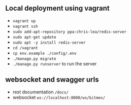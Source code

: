 ## Local deployment using vagrant
* ``vagrant up``
* ``vagrant ssh``
* ``sudo add-apt-repository ppa:chris-lea/redis-server``
* ``sudo apt-get update``
* ``sudo apt -y install redis-server``
* ``cd /vagrant``
* ``cp env.example ./config/.env``
*  ``./manage.py migrate``
* ``./manage.py runserver`` to run the server


## websocket and swagger urls
* rest documentation ``/docs/``
* websocket ``ws://localhost:8000/ws/bitmex/``
